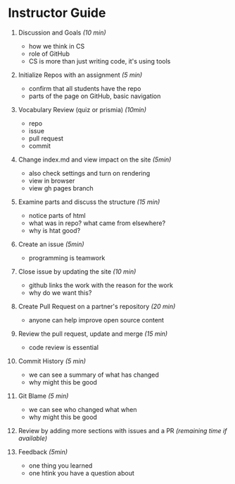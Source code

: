 # Instructor Guide


1. Discussion and Goals *(10 min)*

    - how we think in CS
    - role of GitHub
    - CS is more than just writing code, it's using tools
1. Initialize Repos with an assignment *(5 min)*

    - confirm that all students have the repo
    - parts of the page on GitHub, basic navigation
1. Vocabulary Review (quiz or prismia) *(10min)*

    - repo
    - issue
    - pull request
    - commit
1. Change index.md and view impact on the site *(5min)*

    - also check settings and turn on rendering
    - view in browser
    - view gh pages branch
1. Examine parts and discuss the structure *(15 min)*

    - notice parts of html
    - what was in repo? what came from elsewhere?
    - why is htat good?
1. Create an issue *(5min)*

    - programming is teamwork
1. Close issue by updating the site *(10 min)*

    - github links the work with the reason for the work
    - why do we want this?
1. Create Pull Request on a partner's repository *(20 min)*

    - anyone can help improve open source content
1. Review the pull request, update and merge *(15 min)*

    - code review is essential
1. Commit History *(5 min)*

    - we can see a summary of what has changed
    - why might this be good
1. Git Blame *(5 min)*

    - we can see who changed what when
    - why might this be good
1. Review by adding more sections with issues and a PR *(remaining time if available)*
1. Feedback *(5min)*

    - one thing you learned
    - one htink you have a question about

